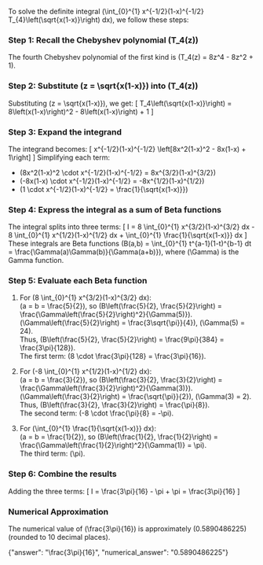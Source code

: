 

To solve the definite integral \(\int_{0}^{1} x^{-1/2}(1-x)^{-1/2} T_{4}\left(\sqrt{x(1-x)}\right) dx\), we follow these steps:

### Step 1: Recall the Chebyshev polynomial \(T_4(z)\)
The fourth Chebyshev polynomial of the first kind is \(T_4(z) = 8z^4 - 8z^2 + 1\).

### Step 2: Substitute \(z = \sqrt{x(1-x)}\) into \(T_4(z)\)
Substituting \(z = \sqrt{x(1-x)}\), we get:
\[
T_4\left(\sqrt{x(1-x)}\right) = 8\left(x(1-x)\right)^2 - 8\left(x(1-x)\right) + 1
\]

### Step 3: Expand the integrand
The integrand becomes:
\[
x^{-1/2}(1-x)^{-1/2} \left[8x^2(1-x)^2 - 8x(1-x) + 1\right]
\]
Simplifying each term:
- \(8x^2(1-x)^2 \cdot x^{-1/2}(1-x)^{-1/2} = 8x^{3/2}(1-x)^{3/2}\)
- \(-8x(1-x) \cdot x^{-1/2}(1-x)^{-1/2} = -8x^{1/2}(1-x)^{1/2}\)
- \(1 \cdot x^{-1/2}(1-x)^{-1/2} = \frac{1}{\sqrt{x(1-x)}}\)

### Step 4: Express the integral as a sum of Beta functions
The integral splits into three terms:
\[
I = 8 \int_{0}^{1} x^{3/2}(1-x)^{3/2} dx - 8 \int_{0}^{1} x^{1/2}(1-x)^{1/2} dx + \int_{0}^{1} \frac{1}{\sqrt{x(1-x)}} dx
\]
These integrals are Beta functions \(B(a,b) = \int_{0}^{1} t^{a-1}(1-t)^{b-1} dt = \frac{\Gamma(a)\Gamma(b)}{\Gamma(a+b)}\), where \(\Gamma\) is the Gamma function.

### Step 5: Evaluate each Beta function
1. For \(8 \int_{0}^{1} x^{3/2}(1-x)^{3/2} dx\):  
   \(a = b = \frac{5}{2}\), so \(B\left(\frac{5}{2}, \frac{5}{2}\right) = \frac{\Gamma\left(\frac{5}{2}\right)^2}{\Gamma(5)}\).  
   \(\Gamma\left(\frac{5}{2}\right) = \frac{3\sqrt{\pi}}{4}\), \(\Gamma(5) = 24\).  
   Thus, \(B\left(\frac{5}{2}, \frac{5}{2}\right) = \frac{9\pi}{384} = \frac{3\pi}{128}\).  
   The first term: \(8 \cdot \frac{3\pi}{128} = \frac{3\pi}{16}\).

2. For \(-8 \int_{0}^{1} x^{1/2}(1-x)^{1/2} dx\):  
   \(a = b = \frac{3}{2}\), so \(B\left(\frac{3}{2}, \frac{3}{2}\right) = \frac{\Gamma\left(\frac{3}{2}\right)^2}{\Gamma(3)}\).  
   \(\Gamma\left(\frac{3}{2}\right) = \frac{\sqrt{\pi}}{2}\), \(\Gamma(3) = 2\).  
   Thus, \(B\left(\frac{3}{2}, \frac{3}{2}\right) = \frac{\pi}{8}\).  
   The second term: \(-8 \cdot \frac{\pi}{8} = -\pi\).

3. For \(\int_{0}^{1} \frac{1}{\sqrt{x(1-x)}} dx\):  
   \(a = b = \frac{1}{2}\), so \(B\left(\frac{1}{2}, \frac{1}{2}\right) = \frac{\Gamma\left(\frac{1}{2}\right)^2}{\Gamma(1)} = \pi\).  
   The third term: \(\pi\).

### Step 6: Combine the results
Adding the three terms:
\[
I = \frac{3\pi}{16} - \pi + \pi = \frac{3\pi}{16}
\]

### Numerical Approximation
The numerical value of \(\frac{3\pi}{16}\) is approximately \(0.5890486225\) (rounded to 10 decimal places).

{"answer": "\\frac{3\\pi}{16}", "numerical_answer": "0.5890486225"}